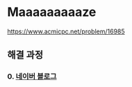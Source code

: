 # Maaaaaaaaaze
https://www.acmicpc.net/problem/16985
## 해결 과정
### 0. [네이버 블로그](https://blog.naver.com/alsrua7222/222640647231)
